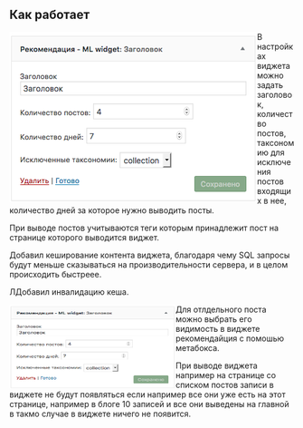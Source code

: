## Как работает 

<img width='438' height='300' src="screenshot-1.png" title='Widget settings' alt='Widget settings' align='left'>

В настройках виджета можно задать заголовок, количество постов, таксономию для исключения постов входящих в нее, количество дней за которое нужно выводить посты.

При выводе постов учитываются теги которым принадлежит пост на странице которого выводится виджет.

Добавил кеширование контента виджета, благодаря чему SQL запросы будут меньше сказываться на производительности сервера, и в целом происходить быстреее.

ЛДобавил инвалидацию кеша.


<img width='294' height='148' src="screenshot-1.png" title='Settings metabox' alt='Settings metabox' align='left'>

Для отлдельного поста можно выбрать его видимость в виджете рекомендайция с помошью метабокса.

При выводе виджета например на странице со списком постов записи в виджете не будут появляться если например все они уже 
есть на этот странице, например в блоге 10 записей и все они выведены на главной в такмо случае в виджете ничего не появится.
 

 